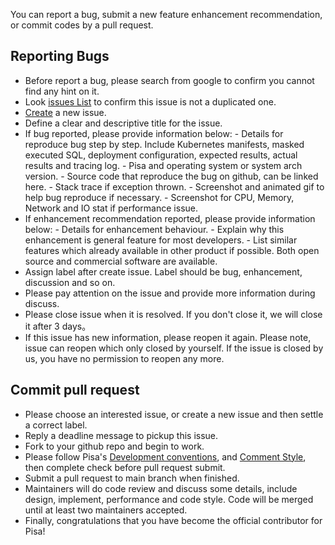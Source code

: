You can report a bug, submit a new feature enhancement recommendation, or commit codes by a pull request.

## Reporting Bugs

 - Before report a bug, please search from google to confirm you cannot find any hint on it.
 - Look [issues List](https://github.com/database-mesh/pisanix/issues) to confirm this issue is not a duplicated one.
 - [Create](https://github.com/database-mesh/pisanix/issues/new) a new issue.
 - Define a clear and descriptive title for the issue.
 - If bug reported, please provide information below:
       - Details for reproduce bug step by step. Include Kubernetes manifests, masked executed SQL, deployment configuration, expected results, actual results and tracing log.
       - Pisa and operating system or system arch version.
       - Source code that reproduce the bug on github, can be linked here.
       - Stack trace if exception thrown.
       - Screenshot and animated gif to help bug reproduce if necessary.
       - Screenshot for CPU, Memory, Network and IO stat if performance issue.
 - If enhancement recommendation reported, please provide information below:
       - Details for enhancement behaviour.
       - Explain why this enhancement is general feature for most developers.
       - List similar features which already available in other product if possible. Both open source and commercial software are available.
 - Assign label after create issue. Label should be bug, enhancement, discussion and so on.
 - Please pay attention on the issue and provide more information during discuss.
 - Please close issue when it is resolved. If you don't close it, we will close it after 3 days。
 - If this issue has new information, please reopen it again. Please note, issue can reopen which only closed by yourself. If the issue is closed by us, you have no permission to reopen any more.

## Commit pull request

 - Please choose an interested issue, or create a new issue and then settle a correct label.
 - Reply a deadline message to pickup this issue. 
 - Fork to your github repo and begin to work.
 - Please follow Pisa's [Development conventions](./CODE_OF_CONDUCT.md), and [Comment Style](./CODE_COMMENT_STYLE.md), then complete check before pull request submit.
 - Submit a pull request to main branch when finished.
 - Maintainers will do code review and discuss some details, include design, implement, performance and code style. Code will be merged until at least two maintainers accepted.
 - Finally, congratulations that you have become the official contributor for Pisa!
